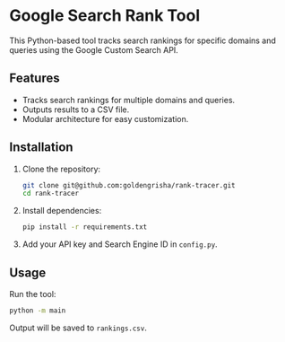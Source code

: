 # Google Search Rank Tool

This Python-based tool tracks search rankings for specific domains and queries using the Google Custom Search API.

## Features

- Tracks search rankings for multiple domains and queries.
- Outputs results to a CSV file.
- Modular architecture for easy customization.

## Installation

1. Clone the repository:
   ```bash
   git clone git@github.com:goldengrisha/rank-tracer.git
   cd rank-tracer
   ```

2. Install dependencies:
   ```bash
   pip install -r requirements.txt
   ```

3. Add your API key and Search Engine ID in `config.py`.

## Usage

Run the tool:
```bash
python -m main
```

Output will be saved to `rankings.csv`.


